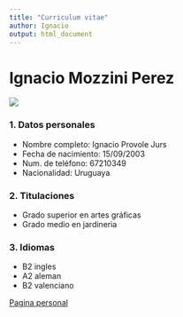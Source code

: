 ```yaml
---
title: "Curriculum vitae"
author: Ignacio
output: html_document
---
```


# Ignacio Mozzini Perez

![](fotocv.png)

 ### 1. Datos personales
+ Nombre completo: Ignacio Provole Jurs
+ Fecha de nacimiento: 15/09/2003
+ Num. de teléfono: 67210349
+ Nacionalidad: Uruguaya

### 2. Titulaciones
+ Grado superior en artes gráficas
+ Grado medio en jardineria

### 3. Idiomas 
+ B2 ingles
+ A2 aleman 
+ B2 valenciano

[Pagina personal](www.paginainventada.com "Pagina web personal")
